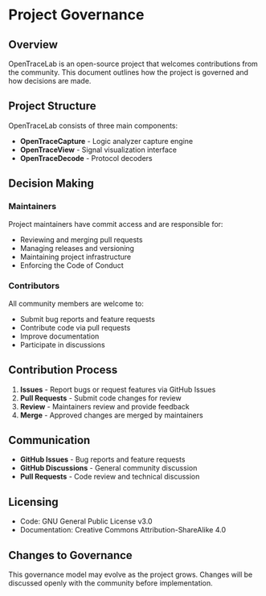 # Project Governance

## Overview

OpenTraceLab is an open-source project that welcomes contributions from the community. This document outlines how the project is governed and how decisions are made.

## Project Structure

OpenTraceLab consists of three main components:

- **OpenTraceCapture** - Logic analyzer capture engine
- **OpenTraceView** - Signal visualization interface  
- **OpenTraceDecode** - Protocol decoders

## Decision Making

### Maintainers

Project maintainers have commit access and are responsible for:

- Reviewing and merging pull requests
- Managing releases and versioning
- Maintaining project infrastructure
- Enforcing the Code of Conduct

### Contributors

All community members are welcome to:

- Submit bug reports and feature requests
- Contribute code via pull requests
- Improve documentation
- Participate in discussions

## Contribution Process

1. **Issues** - Report bugs or request features via GitHub Issues
2. **Pull Requests** - Submit code changes for review
3. **Review** - Maintainers review and provide feedback
4. **Merge** - Approved changes are merged by maintainers

## Communication

- **GitHub Issues** - Bug reports and feature requests
- **GitHub Discussions** - General community discussion
- **Pull Requests** - Code review and technical discussion

## Licensing

- Code: GNU General Public License v3.0
- Documentation: Creative Commons Attribution-ShareAlike 4.0

## Changes to Governance

This governance model may evolve as the project grows. Changes will be discussed openly with the community before implementation.
